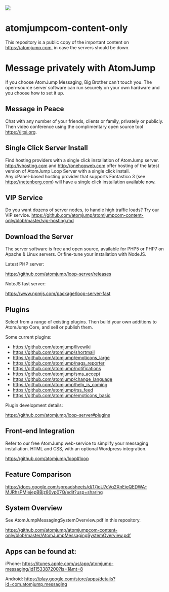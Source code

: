 <img src="https://atomjump.com/images/logo80.png">

# atomjumpcom-content-only
This repository is a public copy of the important content on https://atomjump.com, 
in case the servers should be down.



# Message privately with AtomJump
If you choose AtomJump Messaging, Big Brother can't touch you. The open-source server software can run securely on your own hardware and you choose how to set it up.

## Message in Peace
Chat with any number of your friends, clients or family, privately or publicly. Then video conference using the complimentary open source tool https://jitsi.org.

## Single Click Server Install

Find hosting providers with a single click installation of AtomJump server.
http://ivhosting.com and http://onehopweb.com offer hosting of the latest version of AtomJump Loop Server with a single click install.	
Any cPanel-based hosting provider that supports Fantastico 3 (see https://netenberg.com) will have a single click installation available now.

## VIP Service
Do you want  dozens of server nodes, to handle high traffic loads? Try our VIP service.
https://github.com/atomjump/atomjumpcom-content-only/blob/master/vip-hosting.md

## Download the Server
The server software is free and open source, available for PHP5 or PHP7 on Apache & Linux servers. Or fine-tune your installation with NodeJS.

Latest PHP server:

https://github.com/atomjump/loop-server/releases

NoteJS fast server:

https://www.npmjs.com/package/loop-server-fast


## Plugins
Select from a range of existing plugins. Then build your own additions to AtomJump Core, and sell or publish them.

Some current plugins:

* https://github.com/atomjump/livewiki
* https://github.com/atomjump/shortmail
* https://github.com/atomjump/emoticons_large
* https://github.com/atomjump/nags_reporter
* https://github.com/atomjump/notifications
* https://github.com/atomjump/sms_accept
* https://github.com/atomjump/change_language
* https://github.com/atomjump/help_is_coming
* https://github.com/atomjump/rss_feed
* https://github.com/atomjump/emoticons_basic


Plugin development details:

https://github.com/atomjump/loop-server#plugins

## Front-end Integration
Refer to our free AtomJump web-service to simplify your messaging installation. HTML and CSS, with an optional Wordpress integration. 

https://github.com/atomjump/loop#loop


## Feature Comparison

https://docs.google.com/spreadsheets/d/17ioU7cVq2XnEieQEDWA-MJRhsPMlejepBBjz80vp07Q/edit?usp=sharing


## System Overview

See AtomJumpMessagingSystemOverview.pdf in this repository.

https://github.com/atomjump/atomjumpcom-content-only/blob/master/AtomJumpMessagingSystemOverview.pdf



## Apps can be found at:

iPhone:
https://itunes.apple.com/us/app/atomjump-messaging/id1153387200?ls=1&mt=8

Android:
https://play.google.com/store/apps/details?id=com.atomjump.messaging
